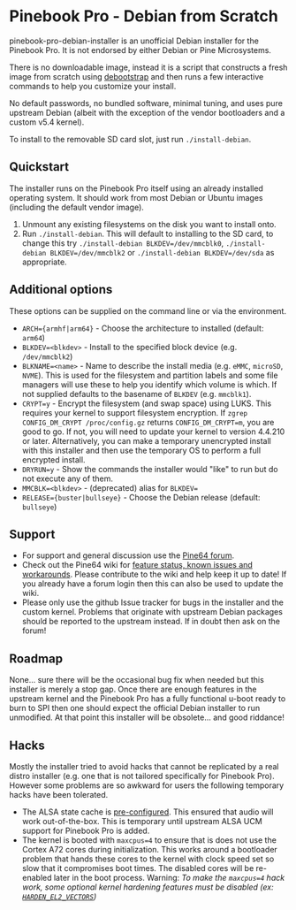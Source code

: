 Pinebook Pro - Debian from Scratch
==================================

pinebook-pro-debian-installer is an unofficial Debian installer for the
Pinebook Pro. It is not endorsed by either Debian or Pine Microsystems.

There is no downloadable image, instead it is a script that constructs
a fresh image from scratch using [debootstrap](https://wiki.debian.org/Debootstrap)
and then runs a few interactive commands to help you customize your install.

No default passwords, no bundled software, minimal tuning, and uses
pure upstream Debian (albeit with the exception of the vendor
bootloaders and a custom v5.4 kernel).

To install to the removable SD card slot, just run `./install-debian`.

Quickstart
----------

The installer runs on the Pinebook Pro itself using an already installed
operating system. It should work from most Debian or Ubuntu images
(including the default vendor image).

1. Unmount any existing filesystems on the disk you want to install
   onto.
2. Run `./install-debian`. This will default to installing to the SD card,
   to change this try `./install-debian BLKDEV=/dev/mmcblk0`, 
   `./install-debian BLKDEV=/dev/mmcblk2`
   or `./install-debian BLKDEV=/dev/sda` as appropriate.

Additional options
------------------

These options can be supplied on the command line or via the
environment.

 * `ARCH={armhf|arm64}` - Choose the architecture to installed (default:
   `arm64`)
 * `BLKDEV=<blkdev>` - Install to the specified block device (e.g.
   `/dev/mmcblk2`)
 * `BLKNAME=<name>` - Name to describe the install media (e.g. `eMMC`,
   `microSD`, `NVME`). This is used for the filesystem and partition labels
   and some file managers will use these to help you identify which
   volume is which. If not supplied defaults to the basename of
   `BLKDEV` (e.g.  `mmcblk1`).
 * `CRYPT=y` - Encrypt the filesystem (and swap space) using LUKS. This
   requires your kernel to support filesystem encryption.
   If `zgrep CONFIG_DM_CRYPT /proc/config.gz` returns `CONFIG_DM_CRYPT=m`,
   you are good to go. If not, you will need to update your kernel
   to version 4.4.210 or later. Alternatively, you can make a
   temporary unencrypted install with this installer and then use the
   temporary OS to perform a full encrypted install.
 * `DRYRUN=y` - Show the commands the installer would "like" to run but
   do not execute any of them.
 * `MMCBLK=<blkdev>` - (deprecated) alias for `BLKDEV=`
 * `RELEASE={buster|bullseye}` - Choose the Debian release (default:
   `bullseye`)

Support
-------

 * For support and general discussion use the
   [Pine64 forum](https://forum.pine64.org/showthread.php?tid=8487).
 * Check out the Pine64 wiki for [feature status, known issues and 
   workarounds](https://wiki.pine64.org/index.php/Pinebook_Pro_Debian_Installer).
   Please contribute to the wiki and help keep it up to date! If you already
   have a forum login then this can also be used to update the wiki.
 * Please only use the github Issue tracker for bugs in the installer
   and the custom kernel. Problems that originate with upstream Debian
   packages should be reported to the upstream instead. If in doubt
   then ask on the forum!

Roadmap
-------

None... sure there will be the occasional bug fix when needed but this
installer is merely a stop gap. Once there are enough features in the
upstream kernel and the Pinebook Pro has a fully functional u-boot ready
to burn to SPI then one should expect the official Debian installer to
run unmodified. At that point this installer will be obsolete... and
good riddance!

Hacks
-----

Mostly the installer tried to avoid hacks that cannot be replicated by a
real distro installer (e.g. one that is not tailored specifically for
Pinebook Pro). However some problems are so awkward for users the
following temporary hacks have been tolerated.

* The ALSA state cache is [pre-configured](var/lib/alsa/asound.state).
  This ensured that audio will work out-of-the-box. This is temporary
  until upstream ALSA UCM support for Pinebook Pro is added.
* The kernel is booted with `maxcpus=4` to ensure that is does not use
  the Cortex A72 cores during initialization. This works around a
  bootloader problem that hands these cores to the kernel with clock
  speed set so slow that it compromises boot times. The disabled cores
  will be re-enabled later in the boot process. Warning: 
  *To make the `maxcpus=4` hack work, some optional kernel hardening
  features must be disabled (ex:
  [`HARDEN_EL2_VECTORS`](https://lists.cs.columbia.edu/pipermail/kvmarm/2018-March/030321.html))*
